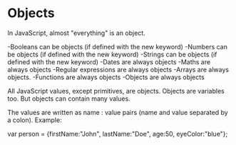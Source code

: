 # Objects
In JavaScript, almost "everything" is an object.

-Booleans can be objects (if defined with the new keyword)
-Numbers can be objects (if defined with the new keyword)
-Strings can be objects (if defined with the new keyword)
-Dates are always objects
-Maths are always objects
-Regular expressions are always objects
-Arrays are always objects.
-Functions are always objects
-Objects are always objects

All JavaScript values, except primitives, are objects.
Objects are variables too. But objects can contain many values.

The values are written as name : value pairs (name and value separated by a colon).
Example:

var person = {firstName:"John", lastName:"Doe", age:50, eyeColor:"blue"};

